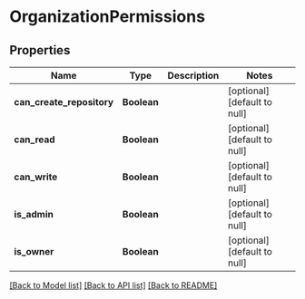 # OrganizationPermissions
## Properties

| Name | Type | Description | Notes |
|------------ | ------------- | ------------- | -------------|
| **can\_create\_repository** | **Boolean** |  | [optional] [default to null] |
| **can\_read** | **Boolean** |  | [optional] [default to null] |
| **can\_write** | **Boolean** |  | [optional] [default to null] |
| **is\_admin** | **Boolean** |  | [optional] [default to null] |
| **is\_owner** | **Boolean** |  | [optional] [default to null] |

[[Back to Model list]](../README.md#documentation-for-models) [[Back to API list]](../README.md#documentation-for-api-endpoints) [[Back to README]](../README.md)

